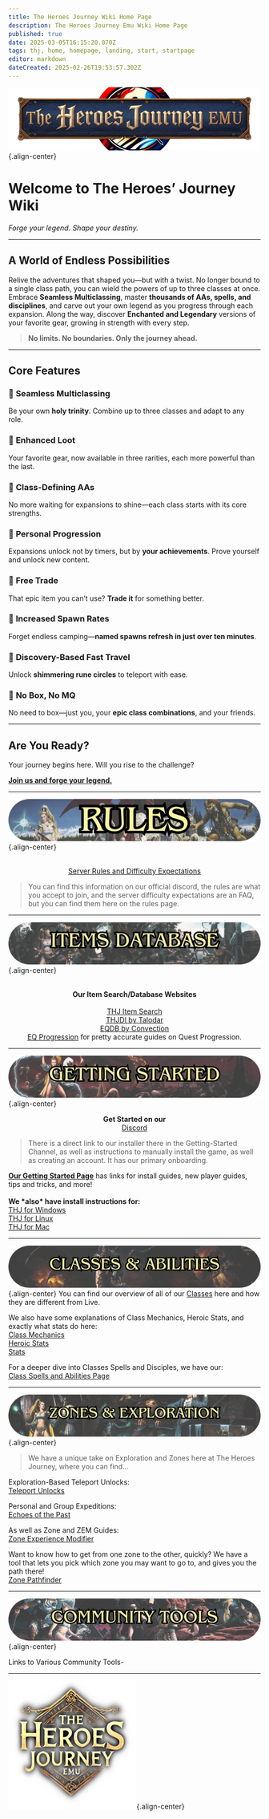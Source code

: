 ```yaml
---
title: The Heroes Journey Wiki Home Page
description: The Heroes Journey Emu Wiki Home Page
published: true
date: 2025-03-05T16:15:20.070Z
tags: thj, home, homepage, landing, start, startpage
editor: markdown
dateCreated: 2025-02-26T19:53:57.302Z
---
```


![wikibanner_thj.webp](/wikibanner_thj.webp){.align-center}

# **Welcome to The Heroes’ Journey Wiki**  
*Forge your legend. Shape your destiny.*

---

## **A World of Endless Possibilities**  
Relive the adventures that shaped you—but with a twist. No longer bound to a single class path, you can wield the powers of up to three classes at once. Embrace **Seamless Multiclassing**, master **thousands of AAs, spells, and disciplines**, and carve out your own legend as you progress through each expansion. Along the way, discover **Enchanted and Legendary** versions of your favorite gear, growing in strength with every step.

> **No limits. No boundaries. Only the journey ahead.**

---

## **Core Features**

### 🔹 **Seamless Multiclassing**  
Be your own **holy trinity**. Combine up to three classes and adapt to any role.

### 🔹 **Enhanced Loot**  
Your favorite gear, now available in three rarities, each more powerful than the last.

### 🔹 **Class-Defining AAs**  
No more waiting for expansions to shine—each class starts with its core strengths.

### 🔹 **Personal Progression**  
Expansions unlock not by timers, but by **your achievements**. Prove yourself and unlock new content.

### 🔹 **Free Trade**  
That epic item you can’t use? **Trade it** for something better.

### 🔹 **Increased Spawn Rates**  
Forget endless camping—**named spawns refresh in just over ten minutes**.

### 🔹 **Discovery-Based Fast Travel**  
Unlock **shimmering rune circles** to teleport with ease.

### 🔹 **No Box, No MQ**  
No need to box—just you, your **epic class combinations**, and your friends.

---

## **Are You Ready?**  
Your journey begins here. Will you rise to the challenge?

**[Join us and forge your legend.](https://heroesjourneyemu.com)**

---

![rules_boxart_banner.webp](/rules_boxart_banner.webp){.align-center}

<br>

<div style="text-align: center;">
    <a href="/rules">Server Rules and Difficulty Expectations</a>
</div>



> You can find this information on our official discord, the rules are what you accept to join, and the server difficulty expectations are an FAQ, but you can find them here on the rules page.

---



![items_boxart_banner.webp](/items_boxart_banner.webp){.align-center}

<br>

<div style="text-align: center;">
    <strong>Our Item Search/Database Websites</strong>  
    <br>
</div>
<br>
<div style="text-align: center;">
    <a href="https://info.heroesjourneyemu.com/">THJ Item Search</a>  
    <br>
    <a href="https://www.thjdi.cc/">THJDI by Talodar</a>  
    <br>
    <a href="https://www.thjdi.cc/">EQDB by Convection</a>  
    <br>
    <a href="https://www.eqprogression.com/">EQ Progression</a> for pretty accurate guides on Quest Progression.
</div>

---

![gettingstarted_boxart_banner.webp](/gettingstarted_boxart_banner.webp){.align-center}

<div style="text-align: center;">
  
  <strong>Get Started on our</strong>  
  <a href="https://discord.com/servers/the-heroes-journey-1204418766318862356">Discord</a>

</div>
<div style="text-align: left;">
  <blockquote>
    There is a direct link to our installer there in the Getting-Started Channel, as well as instructions to manually install the game, as well as creating an account. It has our primary onboarding.
  </blockquote>
  <a href="/getting-started"><strong>Our Getting Started Page</strong></a>  
  has links for install guides, new player guides, tips and tricks, and more!
<br><br>
  <strong>We *also* have install instructions for:</strong>  
  <br>
  <a href="/getting-started/installation-guide">THJ for Windows</a>
<br>
  <a href="/getting-started/linux">THJ for Linux</a>
<br>
  <a href="/getting-started/mac">THJ for Mac</a>  
</div>

---

![classabilities_boxart_banner.webp](/classabilities_boxart_banner.webp){.align-center}
You can find our overview of all of our [Classes](/classes-and-abilities) here and how they are different from Live.

We also have some explanations of Class Mechanics, Heroic Stats, and exactly what stats do here:  
[Class Mechanics](/classes-and-abilities/class-build-mechanics)  
[Heroic Stats](/classes-and-abilities/heroic-stats)  
[Stats](/classes-and-abilities/stats)

For a deeper dive into Classes Spells and Disciples, we have our:  
[Class Spells and Abilities Page](/classes-and-abilities/spells-and-abilities)

---

![zones_boxart_banner.webp](/zones_boxart_banner.webp){.align-center}

> We have a unique take on Exploration and Zones here at The Heroes Journey, where you can find...

Exploration-Based Teleport Unlocks:  
[Teleport Unlocks](/exploration-and-combat/teleport)

Personal and Group Expeditions:  
[Echoes of the Past](/exploration-and-combat/echo-of-the-past)

As well as Zone and ZEM Guides:  
[Zone Experience Modifier](/exploration-and-combat/zem)

Want to know how to get from one zone to the other, quickly? We have a tool that lets you pick which zone you may want to go to, and gives you the path there!  
[Zone Pathfinder](/exploration-and-combat/zone-guide)

---

![community_boxart_banner.webp](/community_boxart_banner.webp){.align-center}

Links to Various Community Tools-

---

![thj_icon.png](/thj_icon.png){.align-center}